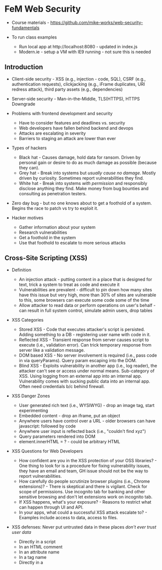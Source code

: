 # FeM Web Security

- Course materials - https://github.com/mike-works/web-security-fundamentals

- To run class examples

  - Run local app at http://localhost:8080 - updated in index.js
  - Modern.ie - setup a VM with IE9 running - not sure this is needed

## Introduction

- Client-side security - XSS (e.g., injection - code, SQL), CSRF (e.g., authentication requests), clickjacking (e.g., iFrame duplicates, URI redress attack), third party assets (e.g., dependencies)
- Server-side security - Man-in-the-Middle, TLS(HTTPS), HTTPS Downgrade

- Problems with frontend development and security

  - Have to consider features and deadlines vs. security
  - Web developers have fallen behind backend and devops
  - Attacks are escalating in severity
  - Barriers to staging an attack are lower than ever

- Types of hackers

  - Black hat - Causes damage, hold data for ransom. Driven by personal gain or desire to do as much damage as possible (because they can).
  - Grey hat - Break into systems but _usually cause no damage_. Mostly driven by curiosity. Sometimes report vulnerabilities they find.
  - White hat - Break into systems _with permission_ and responsibly disclose anything they find. Make money from bug bounties and consulting as penetration testers.

- Zero day bug - but no one knows about to get a foothold of a system. Begins the race to patch vs try to exploit it.

- Hacker motives

  - Gather information about your system
  - Research vulnerabilities
  - Get a foothold in the system
  - Use that foothold to escalate to more serious attacks

## Cross-Site Scripting (XSS)

- Definition

  - An injection attack - putting content in a place that is designed for text, trick a system to treat as code and execute it
  - Vulnerabilities are prevalent - difficult to pin down how many sites have this issue but very high, more than 30% of sites are vulnerable to this, some browsers can execute some code some of the time
  - Allow attacker to read data or perform operations on user's behalf - can result in full system control, simulate admin users, drop tables

- XSS Categories

  - Stored XSS - Code that executes attacker's script is persisted. Adding something to a DB - registering user name with code in it.
  - Reflected XSS - Transient response from server causes script to execute (i.e., validation error). Can trick temporary response from server like a validation message.
  - DOM based XSS - No server involvement is required (i.e., pass code in via queryParams). Query param escaping into the DOM.
  - Blind XSS - Exploits vulnerability in another app (i.e., log reader), the attacker can't see or access under normal means. Sub-category of XSS. Using logging from an external app into an internal app. Vulnerability comes with sucking public data into an internal app. Often need credentials b/c behind firewall.

- XSS Danger Zones

  - User generated rich text (i.e., WYSIWYG) - drop an image tag, start experimenting
  - Embedded content - drop an iframe, put an object
  - Anywhere users have control over a URL - older browsers can have javascript: followed by code
  - Anywhere user input is reflected back (i.e., "couldn't find xyz")
  - Query parameters rendered into DOM
  - element.innerHTML = ? - could be arbitrary HTML

- XSS Questions for Web Developers

  - How confident are you in the XSS protection of your OSS libraries? - One thing to look for is a procedure for fixing vulnerability issues, they have an email and team, GH issue should not be the way to report vulnerabilities.
  - How carefully do people scrutinize browser plugins (i.e., Chrome extensions)? - There is skeptical and there is vigilant. Check for scope of permissions. Use incognito tab for banking and other sensitive browsing and don't let extensions work on incognito tab.
  - If XSS happens, what's your exposure? - Reasons to restrict what can happen through UI and API.
  - In your apps, what could a successful XSS attack escalate to? - Examples include access to data, access to files.

- XSS defenses: Never put untrusted data in these places
  _don't ever trust user data_

  - Directly in a script
  - In an HTML comment
  - In an attribute name
  - In a tag name
  - Directly in a <style> block

- XSS defenses: Escape data before putting it into HTML

  1. Sanitize data before it is persisted
  2. Sanitize data before it is presented on the screen

  - Usually want to do both, always holes in sanitation methods
  - Just about every view library does this automatically (e.g., React, View, Ember, etc.)

- Content Security Policy (CSP) - https://developer.mozilla.org/en-US/docs/Web/HTTP/CSP

  - For HTTP headers to check for XSS attempts
  - Can use Helmet.js - https://helmetjs.github.io/ for providing middleware checks for Express and others - for this example, goes into ./server/index.js
  - Browsers can't tell the difference between scripts downloaded from your origin vs another. It is a single execution context.
  - CSP allows us to tell modern browsers which sources they should trust, and for what types of resources
  - This information comes via a HTTP response header or meta tag
  - Multiple directives are separated by semicolon
  - Re-defining a directive with the same name has no effect
  - By default, directives are permissive
  - _Look at slides for a selection of CSP directives_

- Malicious Attachments

  - Malicious content can be included in attachments
  - Can add malicious content to images. There is a part of the image that is not seen (e.g., metadata pertaining to the image)
  - Example in class - used a jpg attachment to insert code onto an HTML page 😩

- Stopping Malicious Attachments

  - Be restrictive on file upload types
  - Don't trust mime types
  - Don't trust extensions
  - More files are accepted, it allows a drop site for users, becomes wasteland of XSS hell
  - Compress images, it will drop all non-visible data (tool to use Image Magic)
  - Research attachment types thoroughly - pdfs allow embedded code (e.g., JS)

## Cross-Site Request Forgery (CSRF)

- Takes advantage of the fact that cookies (or Basic Authentication credentials) are passed along with requests
- One of several good reasons to align with REST conventions
- You know if you are vulnerable if your server looks to a cookie sent along with the request or basic authentication credentials sent along with the request in order to authenticate or authorize a user. Authenticate = this is who you are, Authorize = do you have the proper privileges.

Three defenses:

1. CSRF Tokens

- Only Basic or cookie authentication schemas are vulnerable
- Exception: "Client side cookie"
- Key concept: using cookies doesn't require the ability to read cookies
- localStorage/sessionStorage - alternatives that don't have this problem - only accessible on client side
- One way to solve CSRF is to pass a token. These tokens change with each request in an unpredictable way. These tokens are disposable.
- The token value is not in the cookie that someone can see/use
- Kind of like 2FA because it provides for authentication and knows the request is from a trusted place/source
- For server rendered apps: meta tags are fine

2. Request Origin

- Another best practice is to validate the request origin
- Modern browsers send an Origin header which cannot be altered by client-side code, with each request (IE11 does not in some cases)
- In cases where there is no Origin header, there's almost always a Referer header
- When behind a proxy, you can usually get some information from Host and X-Forwarded-Host headers

3. Cross-Origin Resource Sharing (CORS)

- This is what permits browsers to send a request from one domain to another
- A preflight OPTIONS request gives server a chance to indicated what's allowed, main request follows

## Clickjacking

- Trick the user into performing an action they don't see
- Usually occurs through an elaborate positioning of iframes
- These are UI redress attacks
- Can be used to capture keystrokes, really refined clickjacks create illusion that user is clicking on what they want, or typing where they want
- Comprimising the user and not the system

- Stopping Clickjacking

  - X-Frame-Options - DENY, SAMEORIGIN, ALLOW-FROM [url]
  - Chrome/Safari don't respect allow-from. Use frame-ancestors CSP directive instead
  - This applies to the TOP LEVEL frame
  - Slides include <style id="clickjack">

## Third Party Assets

Three types of third party assets:

1. Pulling in resource someone else is hosting like with a CDN
2. Using a version dependency (e.g., NPM), pulling down source code from some repository - package-lock.json and yarn-lock support keeping dependencies set for the build
3. The worst type, inserting scripts or HTML into application

All are third party because we didn't write the code, we probably didn't thoroughly review the code, and we are not hosting the code.

Issues with third party assets:

- The people who write your dependencies make mistakes
- Recommendations:

  1. Reproducible builds, with a lockfile
  2. Use LTS (Long Term Support aka stable) versions where you care less about bleeding edge features
  3. Support _bug bounties_ in important OSS projects
  4. Run tests that assert only expected requests are sent out (e.g., in acceptance tests)

- For situations where using vendor tags (i.e., with Google Analytics):

  - These can be updated independently of deployments
  - Definitely avoid adding scripts that add more scripts
  - When "fail secure" is desired, add your own SRI (Subresource Integrity Fallback) to the script tags - for reference: https://developer.mozilla.org/en-US/docs/Web/Security/Subresource_Integrity
  - Ask that your vendors VERSION scripts, so there is control when new code lands (and the SRI doesn't break)

## Man-in-the-Middle

- Definition: cyber attack where the attacker secretly relays and possible alters the communications between two parties - https://en.wikipedia.org/wiki/Man-in-the-middle_attack
  - Hacker can eavesdrop and tamper with communication between sender and server
  - XSS at will
  - Capture user credentials and be malicious - try credentials on other sites
- DNS (Domain Name Service) - translates hostname into IP address

Defense:

- Encrypt data in-flight with HTTPS
  - Use TLS (Transport Layer Security)
  - Use a secret key to read or alter request/response
  - Certificates identify domains and require domain validation
  - Enhance validation often requires government ID but that's just issuer policy

* Any certificate with matched domain name will work for HTTPS so anyone with cert can get HTTPS connection to the domain

## HTTPS

- 56% of web uses HTTPS (might be more now, rest using HTTP)
- Definition from Wikipedia: The principal motivations for HTTPS are authentication of the accessed website, and protection of the privacy and integrity of the exchanged data while in transit. It protects against man-in-the-middle attacks, and the bidirectional encryption of communications between a client and server protects the communications against eavesdropping and tampering. In practice, this provides a reasonable assurance that one is communicating with the intended website without interference from attackers.
- Definition URL on web: https://en.wikipedia.org/wiki/HTTPS#:~:text=Hypertext%20Transfer%20Protocol%20Secure%20(HTTPS,Hypertext%20Transfer%20Protocol%20(HTTP).&text=In%20HTTPS%2C%20the%20communication%20protocol,TLS%2C%20or%20HTTP%20over%20SSL

- HTTPS: Cryptography

  - Two types of encryption involved: Symmetric encryption and Public Key encryption (i.e., public for writing & private key for reading) - popular algorithm is RSA
  - Symmetric is faster, has no practical limit on size of content
  - Keys generated on per connection basis
  - One catch is the safety of the key

- TLS Handshake

  - Passing of certificates and session key
  - Allows for encrypted communication
  - Public and private keys are just for the key exchange, all other stuff (i.e., to transfer as in content, data) done by symmetric encryption because it's much faster

- OpenSSL

  - Industry standard library for crypto
  - Don't implement your own algorithm, handshake, protocol, etc. - there are scripts for this in the slides, but wouldn't want to go this route
  - OpenSSL is not user friendly
  - You won't need it all that often

## HTTPS Downgrade

- What happens with incoming HTTP connections? - typically redirect from HTTP to HTTPS (happens with 301 redirect)
- More info: https://en.wikipedia.org/wiki/Downgrade_attack

Defense:

- Ask users to save HTTPS
- Use Content Security Policy (CSP)
- Google favors HTTPS
- Install HTTPS://EVERYWHERE
- There's an HTTP response header - Strict-Transport-Security: max-age=31536000; includeSubDomains
- Strongly encourage includeSubDomains
- Add domain to https://hstspreload.org
- HSTS (HTTP Strict Transport Security) - https://en.wikipedia.org/wiki/HTTP_Strict_Transport_Security
- Add HSTS headers - Challenge & Solution 10

- Certificate Authority Compromise
  - Certificate authority - https://en.wikipedia.org/wiki/Certificate_authority
  - HTTP Public Key Pinning (HPKP) - response header informs browsers of what a public key should look like
    - More info: https://en.wikipedia.org/wiki/HTTP_Public_Key_Pinning
  - _Go to great lengths to protect your key_
